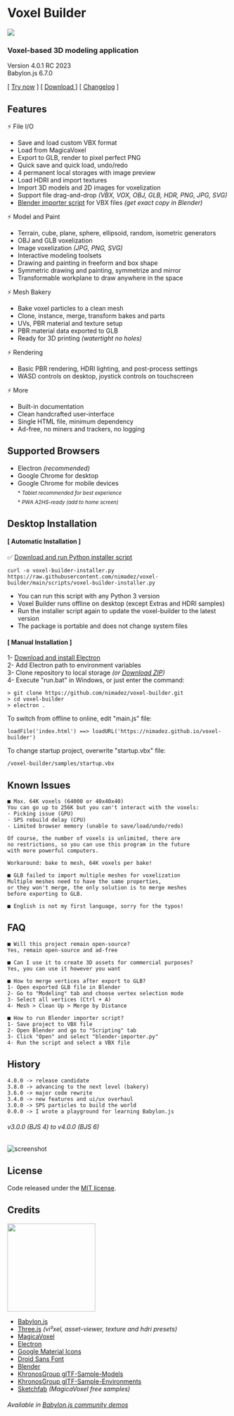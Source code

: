 # Voxel Builder

<a href="https://nimadez.github.io/voxel-builder"><img src="media/screenshot.jpg?raw=true"></img></a>

### **Voxel-based 3D modeling application**

Version 4.0.1 RC 2023<br>
Babylon.js 6.7.0

[ [Try now](https://nimadez.github.io/voxel-builder) ] [ [ Download ](https://github.com/nimadez/voxel-builder#desktop-installation) ] [ [Changelog](https://github.com/nimadez/voxel-builder/blob/main/CHANGELOG) ]

## Features

⚡ File I/O
- Save and load custom VBX format
- Load from MagicaVoxel
- Export to GLB, render to pixel perfect PNG
- Quick save and quick load, undo/redo
- 4 permanent local storages with image preview
- Load HDRI and import textures
- Import 3D models and 2D images for voxelization
- Support file drag-and-drop *(VBX, VOX, OBJ, GLB, HDR, PNG, JPG, SVG)*
- [Blender importer script](https://github.com/nimadez/voxel-builder/blob/main/scripts/blender-importer.py) for VBX files *(get exact copy in Blender)*

⚡ Model and Paint
- Terrain, cube, plane, sphere, ellipsoid, random, isometric generators
- OBJ and GLB voxelization
- Image voxelization *(JPG, PNG, SVG)*
- Interactive modeling toolsets
- Drawing and painting in freeform and box shape
- Symmetric drawing and painting, symmetrize and mirror
- Transformable workplane to draw anywhere in the space

⚡ Mesh Bakery
- Bake voxel particles to a clean mesh
- Clone, instance, merge, transform bakes and parts
- UVs, PBR material and texture setup
- PBR material data exported to GLB
- Ready for 3D printing *(watertight no holes)*

⚡ Rendering
- Basic PBR rendering, HDRI lighting, and post-process settings
- WASD controls on desktop, joystick controls on touchscreen

⚡ More
- Built-in documentation
- Clean handcrafted user-interface
- Single HTML file, minimum dependency
- Ad-free, no miners and trackers, no logging

## Supported Browsers
- Electron *(recommended)*
- Google Chrome for desktop
- Google Chrome for mobile devices
<br><sub>* *Tablet recommended for best experience*</sub>
<br><sub>* *PWA A2HS-ready (add to home screen)*</sub>

## Desktop Installation

#### [ Automatic Installation ]
✅ [Download and run Python installer script](https://github.com/nimadez/voxel-builder/blob/main/scripts/voxel-builder-installer.py)
```
curl -o voxel-builder-installer.py https://raw.githubusercontent.com/nimadez/voxel-builder/main/scripts/voxel-builder-installer.py
```
- You can run this script with any Python 3 version
- Voxel Builder runs offline on desktop (except Extras and HDRI samples)
- Run the installer script again to update the voxel-builder to the latest version
- The package is portable and does not change system files

#### [ Manual Installation ]
1- [Download and install Electron](https://github.com/electron/electron/releases)<br>
2- Add Electron path to environment variables<br>
3- Clone repository to local storage *(or [Download ZIP](https://github.com/nimadez/voxel-builder/archive/refs/heads/main.zip))*<br>
4- Execute "run.bat" in Windows, or just enter the command:
```
> git clone https://github.com/nimadez/voxel-builder.git
> cd voxel-builder
> electron .
```
To switch from offline to online, edit "main.js" file:
```
loadFile('index.html') ==> loadURL('https://nimadez.github.io/voxel-builder')
```
To change startup project, overwrite "startup.vbx" file:
```
/voxel-builder/samples/startup.vbx
```

## Known Issues
```
■ Max. 64K voxels (64000 or 40x40x40)
You can go up to 256K but you can't interact with the voxels:
- Picking issue (GPU)
- SPS rebuild delay (CPU)
- Limited browser memory (unable to save/load/undo/redo)

Of course, the number of voxels is unlimited, there are
no restrictions, so you can use this program in the future
with more powerful computers.

Workaround: bake to mesh, 64K voxels per bake!

■ GLB failed to import multiple meshes for voxelization
Multiple meshes need to have the same properties,
or they won't merge, the only solution is to merge meshes
before exporting to GLB.

■ English is not my first language, sorry for the typos!
```

## FAQ
```
■ Will this project remain open-source?
Yes, remain open-source and ad-free

■ Can I use it to create 3D assets for commercial purposes?
Yes, you can use it however you want

■ How to merge vertices after export to GLB?
1- Open exported GLB file in Blender
2- Go to "Modeling" tab and choose vertex selection mode
3- Select all vertices (Ctrl + A)
4- Mesh > Clean Up > Merge by Distance

■ How to run Blender importer script?
1- Save project to VBX file
2- Open Blender and go to "Scripting" tab
3- Click "Open" and select "blender-importer.py"
4- Run the script and select a VBX file
```

## History
```
4.0.0 -> release candidate
3.8.0 -> advancing to the next level (bakery)
3.6.0 -> major code rewrite
3.4.0 -> new features and ui/ux overhaul
3.0.0 -> SPS particles to build the world
0.0.0 -> I wrote a playground for learning Babylon.js
```

###### v3.0.0 *(BJS 4)* to v4.0.0 *(BJS 6)*<br>
![screenshot](media/devshots.jpg?raw=true "Screenshot")

## License
Code released under the [MIT license](https://github.com/nimadez/voxel-builder/blob/main/LICENSE).

## Credits
<a href="https://www.babylonjs.com/"><img width="200" src="https://raw.githubusercontent.com/BabylonJS/Brand-Toolkit/master/babylonjs_identity/fullColor/babylonjs_identity_color.svg"></img></a>

- [Babylon.js](https://www.babylonjs.com/)
- [Three.js](https://threejs.org/) *(vi²xel, asset-viewer, texture and hdri presets)*
- [MagicaVoxel](https://ephtracy.github.io/)
- [Electron](https://www.electronjs.org/)
- [Google Material Icons](https://github.com/google/material-design-icons)
- [Droid Sans Font](https://www.android.com/)
- [Blender](https://blender.org/)
- [KhronosGroup glTF-Sample-Models](https://github.com/KhronosGroup/glTF-Sample-Models)
- [KhronosGroup glTF-Sample-Environments](https://github.com/KhronosGroup/glTF-Sample-Environments)
- [Sketchfab](https://sketchfab.com/) *(MagicaVoxel free samples)*

###### Available in [Babylon.js community demos](https://www.babylonjs.com/community/)

